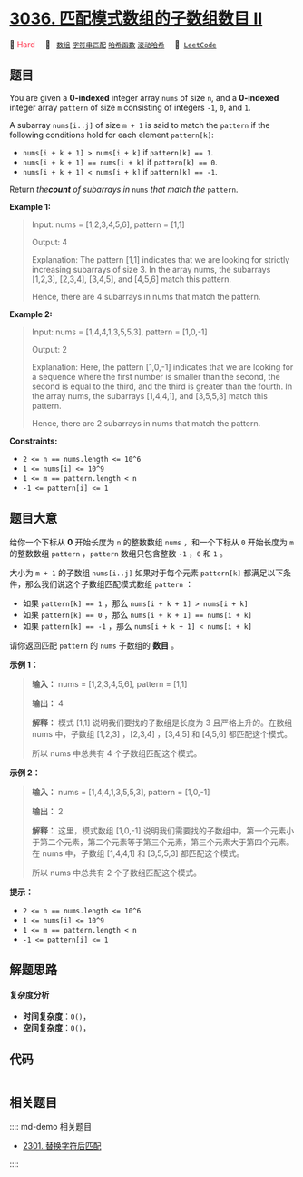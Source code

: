 # [3036. 匹配模式数组的子数组数目 II](https://leetcode.com/problems/number-of-subarrays-that-match-a-pattern-ii)

🔴 <font color=#ff334b>Hard</font>&emsp; 🔖&ensp; [`数组`](/leetcode/outline/tag/array.md) [`字符串匹配`](/leetcode/outline/tag/string-matching.md) [`哈希函数`](/leetcode/outline/tag/hash-function.md) [`滚动哈希`](/leetcode/outline/tag/rolling-hash.md)&emsp; 🔗&ensp;[`LeetCode`](https://leetcode.com/problems/number-of-subarrays-that-match-a-pattern-ii)


## 题目

You are given a **0-indexed** integer array `nums` of size `n`, and a
**0-indexed** integer array `pattern` of size `m` consisting of integers `-1`,
`0`, and `1`.

A subarray `nums[i..j]` of size `m + 1` is said to match the `pattern` if the
following conditions hold for each element `pattern[k]`:

  * `nums[i + k + 1] > nums[i + k]` if `pattern[k] == 1`.
  * `nums[i + k + 1] == nums[i + k]` if `pattern[k] == 0`.
  * `nums[i + k + 1] < nums[i + k]` if `pattern[k] == -1`.

Return _the**count** of subarrays in_ `nums` _that match the_ `pattern`.



**Example 1:**

> Input: nums = [1,2,3,4,5,6], pattern = [1,1]
> 
> Output: 4
> 
> Explanation: The pattern [1,1] indicates that we are looking for strictly increasing subarrays of size 3. In the array nums, the subarrays [1,2,3], [2,3,4], [3,4,5], and [4,5,6] match this pattern.
> 
> Hence, there are 4 subarrays in nums that match the pattern.

**Example 2:**

> Input: nums = [1,4,4,1,3,5,5,3], pattern = [1,0,-1]
> 
> Output: 2
> 
> Explanation: Here, the pattern [1,0,-1] indicates that we are looking for a sequence where the first number is smaller than the second, the second is equal to the third, and the third is greater than the fourth. In the array nums, the subarrays [1,4,4,1], and [3,5,5,3] match this pattern.
> 
> Hence, there are 2 subarrays in nums that match the pattern.

**Constraints:**

  * `2 <= n == nums.length <= 10^6`
  * `1 <= nums[i] <= 10^9`
  * `1 <= m == pattern.length < n`
  * `-1 <= pattern[i] <= 1`


## 题目大意

给你一个下标从 **0**  开始长度为 `n` 的整数数组 `nums` ，和一个下标从 `0` 开始长度为 `m` 的整数数组 `pattern`
，`pattern` 数组只包含整数 `-1` ，`0` 和 `1` 。

大小为 `m + 1` 的子数组 `nums[i..j]` 如果对于每个元素 `pattern[k]` 都满足以下条件，那么我们说这个子数组匹配模式数组
`pattern` ：

  * 如果 `pattern[k] == 1` ，那么 `nums[i + k + 1] > nums[i + k]`
  * 如果 `pattern[k] == 0` ，那么 `nums[i + k + 1] == nums[i + k]`
  * 如果 `pattern[k] == -1` ，那么 `nums[i + k + 1] < nums[i + k]`

请你返回匹配 `pattern` 的 `nums` 子数组的 **数目**  。



**示例 1：**

> 
> 
> 
> 
> 
> **输入：** nums = [1,2,3,4,5,6], pattern = [1,1]
> 
> **输出：** 4
> 
> **解释：** 模式 [1,1] 说明我们要找的子数组是长度为 3 且严格上升的。在数组 nums 中，子数组 [1,2,3] ，[2,3,4] ，[3,4,5] 和 [4,5,6] 都匹配这个模式。
> 
> 所以 nums 中总共有 4 个子数组匹配这个模式。
> 
> 

**示例 2：**

> 
> 
> 
> 
> 
> **输入：** nums = [1,4,4,1,3,5,5,3], pattern = [1,0,-1]
> 
> **输出：** 2
> 
> **解释：** 这里，模式数组 [1,0,-1] 说明我们需要找的子数组中，第一个元素小于第二个元素，第二个元素等于第三个元素，第三个元素大于第四个元素。在 nums 中，子数组 [1,4,4,1] 和 [3,5,5,3] 都匹配这个模式。
> 
> 所以 nums 中总共有 2 个子数组匹配这个模式。
> 
> 



**提示：**

  * `2 <= n == nums.length <= 10^6`
  * `1 <= nums[i] <= 10^9`
  * `1 <= m == pattern.length < n`
  * `-1 <= pattern[i] <= 1`


## 解题思路

#### 复杂度分析

- **时间复杂度**：`O()`，
- **空间复杂度**：`O()`，

## 代码

```javascript

```

## 相关题目

:::: md-demo 相关题目
- [2301. 替换字符后匹配](https://leetcode.com/problems/match-substring-after-replacement)

::::
